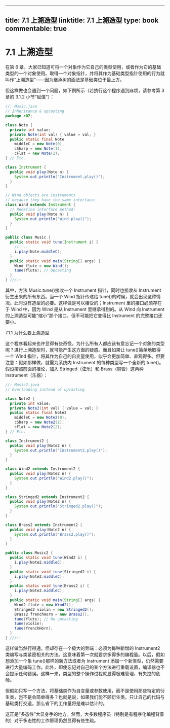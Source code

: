 
---
title: 7.1 上溯造型
linktitle: 7.1 上溯造型
type: book
commentable: true
---

# 7.1 上溯造型

在第 6 章，大家已知道可将一个对象作为它自己的类型使用，或者作为它的基础类型的一个对象使用。取得一个对象指针，并将其作为基础类型指针使用的行为就叫作“上溯造型”——因为继承树的画法是基础类位于最上方。

但这样做也会遇到一个问题，如下例所示（若执行这个程序遇到麻烦，请参考第 3 章的 3.1.2 小节“赋值”）：

```java
//: Music.java
// Inheritance & upcasting
package c07;

class Note {
  private int value;
  private Note(int val) { value = val; }
  public static final Note
    middleC = new Note(0),
    cSharp = new Note(1),
    cFlat = new Note(2);
} // Etc.

class Instrument {
  public void play(Note n) {
    System.out.println("Instrument.play()");
  }
}

// Wind objects are instruments
// because they have the same interface:
class Wind extends Instrument {
  // Redefine interface method:
  public void play(Note n) {
    System.out.println("Wind.play()");
  }
}

public class Music {
  public static void tune(Instrument i) {
    // ...
    i.play(Note.middleC);
  }
  public static void main(String[] args) {
    Wind flute = new Wind();
    tune(flute); // Upcasting
  }
} ///:~
```

其中，方法 Music.tune()接收一个 Instrument 指针，同时也接收从 Instrument 衍生出来的所有东西。当一个 Wind 指针传递给 tune()的时候，就会出现这种情况。此时没有造型的必要。这样做是可以接受的；Instrument 里的接口必须存在于 Wind 中，因为 Wind 是从 Instrument 里继承得到的。从 Wind 向 Instrument 的上溯造型可能“缩小”那个接口，但不可能把它变得比 Instrument 的完整接口还要小。

7.1.1 为什么要上溯造型

这个程序看起来也许显得有些奇怪。为什么所有人都应该有意忘记一个对象的类型呢？进行上溯造型时，就可能产生这方面的疑惑。而且如果让 tune()简单地取得一个 Wind 指针，将其作为自己的自变量使用，似乎会更加简单、直观得多。但要注意：假如那样做，就需为系统内 Instrument 的每种类型写一个全新的 tune()。假设按照前面的推论，加入 Stringed（弦乐）和 Brass（铜管）这两种 Instrument（乐器）：

```java
//: Music2.java
// Overloading instead of upcasting

class Note2 {
  private int value;
  private Note2(int val) { value = val; }
  public static final Note2
    middleC = new Note2(0),
    cSharp = new Note2(1),
    cFlat = new Note2(2);
} // Etc.

class Instrument2 {
  public void play(Note2 n) {
    System.out.println("Instrument2.play()");
  }
}

class Wind2 extends Instrument2 {
  public void play(Note2 n) {
    System.out.println("Wind2.play()");
  }
}

class Stringed2 extends Instrument2 {
  public void play(Note2 n) {
    System.out.println("Stringed2.play()");
  }
}

class Brass2 extends Instrument2 {
  public void play(Note2 n) {
    System.out.println("Brass2.play()");
  }
}

public class Music2 {
  public static void tune(Wind2 i) {
    i.play(Note2.middleC);
  }
  public static void tune(Stringed2 i) {
    i.play(Note2.middleC);
  }
  public static void tune(Brass2 i) {
    i.play(Note2.middleC);
  }
  public static void main(String[] args) {
    Wind2 flute = new Wind2();
    Stringed2 violin = new Stringed2();
    Brass2 frenchHorn = new Brass2();
    tune(flute); // No upcasting
    tune(violin);
    tune(frenchHorn);
  }
} ///:~
```

这样做当然行得通，但却存在一个极大的弊端：必须为每种新增的 Instrument2 类编写与类紧密相关的方法。这意味着第一次就要求多得多的编程量。以后，假如想添加一个象 tune()那样的新方法或者为 Instrument 添加一个新类型，仍然需要进行大量编码工作。此外，即使忘记对自己的某个方法进行重载设置，编译器也不会提示任何错误。这样一来，类型的整个操作过程就显得极难管理，有失控的危险。

但假如只写一个方法，将基础类作为自变量或参数使用，而不是使用那些特定的衍生类，岂不是会简单得多？也就是说，如果我们能不顾衍生类，只让自己的代码与基础类打交道，那么省下的工作量将是难以估计的。

这正是“多态性”大显身手的地方。然而，大多数程序员（特别是有程序化编程背景的）对于多态性的工作原理仍然显得有些生疏。

    